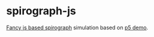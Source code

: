 # spirograph-js
[Fancy js based spirograph](http://barrybecker4.com/spirograph-js/) simulation based on [p5 demo](https://p5js.org/examples/simulate-spirograph.html).
